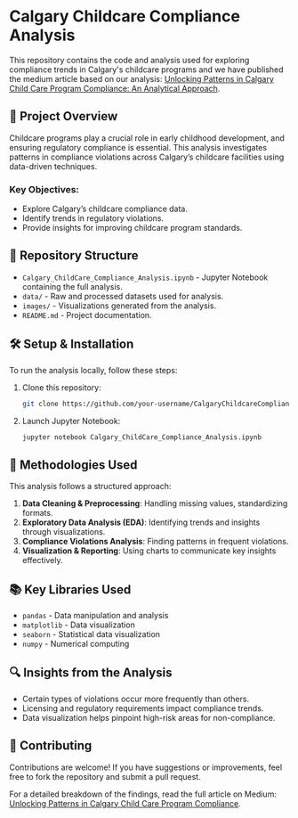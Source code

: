 # Calgary Childcare Compliance Analysis

This repository contains the code and analysis used for exploring compliance trends in Calgary's childcare programs and we have published the medium article based on our analysis: [Unlocking Patterns in Calgary Child Care Program Compliance: An Analytical Approach](https://medium.com/@venkatesh.balusoundar/unlocking-patterns-in-calgary-child-care-program-compliance-an-analytical-approach-ad66ad6dc0b7).

## 📖 Project Overview
Childcare programs play a crucial role in early childhood development, and ensuring regulatory compliance is essential. This analysis investigates patterns in compliance violations across Calgary’s childcare facilities using data-driven techniques.

### Key Objectives:
- Explore Calgary’s childcare compliance data.
- Identify trends in regulatory violations.
- Provide insights for improving childcare program standards.

## 📂 Repository Structure
- `Calgary_ChildCare_Compliance_Analysis.ipynb` - Jupyter Notebook containing the full analysis.
- `data/` - Raw and processed datasets used for analysis.
- `images/` - Visualizations generated from the analysis.
- `README.md` - Project documentation.

## 🛠️ Setup & Installation
To run the analysis locally, follow these steps:

1. Clone this repository:
   ```bash
   git clone https://github.com/your-username/CalgaryChildcareCompliance_Analysis.git   
   ```
2. Launch Jupyter Notebook:
   ```bash
   jupyter notebook Calgary_ChildCare_Compliance_Analysis.ipynb
   ```

## 🧰 Methodologies Used
This analysis follows a structured approach:
1. **Data Cleaning & Preprocessing**: Handling missing values, standardizing formats.
2. **Exploratory Data Analysis (EDA)**: Identifying trends and insights through visualizations.
3. **Compliance Violations Analysis**: Finding patterns in frequent violations.
4. **Visualization & Reporting**: Using charts to communicate key insights effectively.

## 📚 Key Libraries Used
- `pandas` - Data manipulation and analysis
- `matplotlib` - Data visualization
- `seaborn` - Statistical data visualization
- `numpy` - Numerical computing

## 🔍 Insights from the Analysis
- Certain types of violations occur more frequently than others.
- Licensing and regulatory requirements impact compliance trends.
- Data visualization helps pinpoint high-risk areas for non-compliance.

## 📢 Contributing
Contributions are welcome! If you have suggestions or improvements, feel free to fork the repository and submit a pull request.

For a detailed breakdown of the findings, read the full article on Medium: [Unlocking Patterns in Calgary Child Care Program Compliance](https://medium.com/@venkatesh.balusoundar/unlocking-patterns-in-calgary-child-care-program-compliance-an-analytical-approach-ad66ad6dc0b7).
